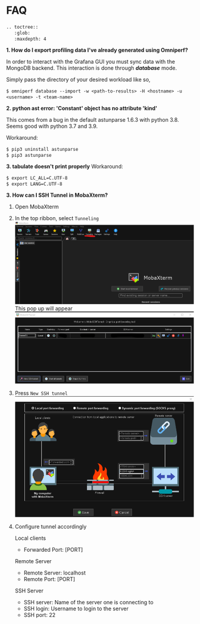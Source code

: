 # FAQ

```eval_rst
.. toctree::
   :glob:
   :maxdepth: 4
```

**1. How do I export profiling data I've already generated using Omniperf?**

In order to interact with the Grafana GUI you must sync data with the MongoDB backend. This interaction is done through ***database*** mode.

Simply pass the directory of your desired workload like so,
```shell
$ omniperf database --import -w <path-to-results> -H <hostname> -u <username> -t <team-name>
```
**2. python ast error: 'Constant' object has no attribute 'kind'**

This comes from a bug in the default astunparse 1.6.3 with python 3.8. Seems good with python 3.7 and 3.9.

Workaround:
```shell
$ pip3 uninstall astunparse
$ pip3 astunparse
```

**3. tabulate doesn't print properly**
Workaround:
```shell
$ export LC_ALL=C.UTF-8
$ export LANG=C.UTF-8
```

**3. How can I SSH Tunnel in MobaXterm?**

1. Open MobaXterm
2. In the top ribbon, select `Tunneling`
![Tunnel Button](images/tunnel_demo1.png)
This pop up will appear
![Pop up](images/tunnel_demo2.png)
3. Press `New SSH tunnel`
![Pop up](images/tunnel_demo3.png)
4. Configure tunnel accordingly

   Local clients
   - Forwarded Port: [PORT]

   Remote Server
   - Remote Server: localhost
   - Remote Port: [PORT]

   SSH Server
   - SSH server: Name of the server one is connecting to
   - SSH login: Username to login to the server
   - SSH port: 22
